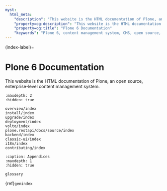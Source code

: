 ```yaml
---
myst:
  html_meta:
    "description": "This website is the HTML documentation of Plone, an open source, enterprise-level content management system."
    "property=og:description": "This website is the HTML documentation of Plone, an open source, enterprise-level content management system."
    "property=og:title": "Plone 6 Documentation"
    "keywords": "Plone 6, content management system, CMS, open source, Documentation, Volto, Classic UI, frontend, backend, plone.restapi, plone.api"
---
```


(index-label)=

# Plone 6 Documentation

This website is the HTML documentation of Plone, an open source, enterprise-level content management system.

```{toctree}
:maxdepth: 2
:hidden: true

overview/index
install/index
upgrade/index
deployment/index
volto/index
plone.restapi/docs/source/index
backend/index
classic-ui/index
i18n/index
contributing/index
```

```{toctree}
:caption: Appendices
:maxdepth: 1
:hidden: true

glossary
```

{ref}`genindex`
